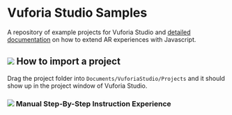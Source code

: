 # Vuforia Studio Samples

A repository of example projects for Vuforia Studio and [detailed documentation](https://github.com/patrickscheper/vuforiastudio/wiki) on how to extend AR experiences with Javascript.

## ![](https://placehold.it/16/5BB73B/ffffff?text=+) How to import a project

Drag the project folder into `Documents/VuforiaStudio/Projects` and it should show up in the project window of Vuforia Studio.

### ![](https://placehold.it/16/5BB73B/ffffff?text=+) Manual Step-By-Step Instruction Experience
